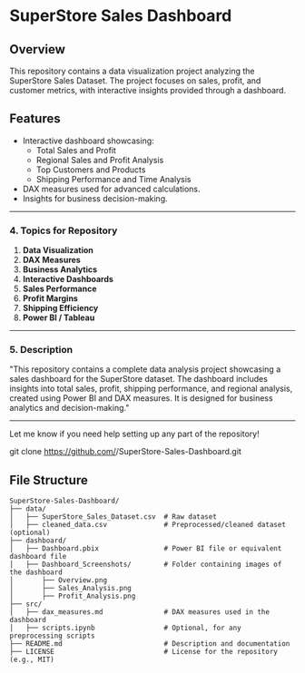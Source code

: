 # SuperStore Sales Dashboard

## Overview
This repository contains a data visualization project analyzing the SuperStore Sales Dataset. The project focuses on sales, profit, and customer metrics, with interactive insights provided through a dashboard.

## Features
- Interactive dashboard showcasing:
  - Total Sales and Profit
  - Regional Sales and Profit Analysis
  - Top Customers and Products
  - Shipping Performance and Time Analysis
- DAX measures used for advanced calculations.
- Insights for business decision-making.

  
---

### **4. Topics for Repository**
1. **Data Visualization**
2. **DAX Measures**
3. **Business Analytics**
4. **Interactive Dashboards**
5. **Sales Performance**
6. **Profit Margins**
7. **Shipping Efficiency**
8. **Power BI / Tableau**

---

### **5. Description**
"This repository contains a complete data analysis project showcasing a sales dashboard for the SuperStore dataset. The dashboard includes insights into total sales, profit, shipping performance, and regional analysis, created using Power BI and DAX measures. It is designed for business analytics and decision-making."  

---

Let me know if you need help setting up any part of the repository!


  git clone https://github.com/<your-username>/SuperStore-Sales-Dashboard.git


## File Structure
```plaintext
SuperStore-Sales-Dashboard/
├── data/
│   ├── SuperStore_Sales_Dataset.csv  # Raw dataset
│   ├── cleaned_data.csv              # Preprocessed/cleaned dataset (optional)
├── dashboard/
│   ├── Dashboard.pbix                # Power BI file or equivalent dashboard file
│   ├── Dashboard_Screenshots/        # Folder containing images of the dashboard
│       ├── Overview.png
│       ├── Sales_Analysis.png
│       ├── Profit_Analysis.png
├── src/
│   ├── dax_measures.md               # DAX measures used in the dashboard
│   ├── scripts.ipynb                 # Optional, for any preprocessing scripts
├── README.md                         # Description and documentation
├── LICENSE                           # License for the repository (e.g., MIT)
